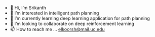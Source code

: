 - 👋 Hi, I’m Srikanth
- 👀 I’m interested in intelligent path planning
- 🌱 I’m currently learning deep learning application for path planning
- 💞️ I’m looking to collaborate on deep reinforcement learning
- 📫 How to reach me ... elkoorsh@mail.uc.edu

<!---
S-EGK/S-EGK is a ✨ special ✨ repository because its `README.md` (this file) appears on your GitHub profile.
You can click the Preview link to take a look at your changes.
--->
